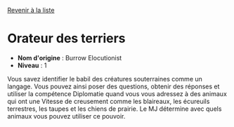 [Revenir à la liste](list.md)

# Orateur des terriers

 * **Nom d'origine** : Burrow Elocutionist
 * **Niveau** : 1


<p>Vous savez identifier le babil des créatures souterraines comme un langage. Vous pouvez ainsi poser des questions, obtenir des réponses et utiliser la compétence Diplomatie quand vous vous adressez à des animaux qui ont une Vitesse de creusement comme les blaireaux, les écureuils terrestres, les taupes et les chiens de prairie. Le MJ détermine avec quels animaux vous pouvez utiliser ce pouvoir.</p>